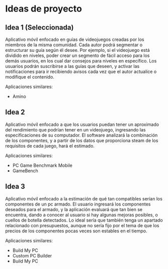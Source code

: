 # Ideas de proyecto

## Idea 1 (Seleccionada)

Aplicativo móvil enfocado en guías de videojuegos creadas por los miembros de la misma comunidad. Cada autor podrá segmentar o estructurar su guía según él desee. Por ejemplo, si el videojuego está dividido en niveles, poder crear un segmento de fácil acceso para los demás usuarios, en los cual dar consejos para niveles en específico. 
Los usuarios podrán suscribirse a las guías que deseen, y activar las notificaciones para ir recibiendo avisos cada vez que el autor actualice o modifique el contenido.

Aplicaciones similares:

- Amino

## Idea 2

Aplicativo móvil enfocado a que los usuarios puedan tener un aproximado del rendimiento que podrían tener en un videojuego, ingresando las especificaciones de su computador. El software analizará la combinación de los componentes, y a partir de los datos que proporciona steam de los requisitos de cada juego, hará el estimado.

Aplicaciones similares:

- PC Game Benchmark Mobile
- GameBench

## Idea 3
Aplicativo móvil enfocado a la estimación de qué tan compatibles serían los componentes de un pc armado. El usuario ingresará los componentes deseados para el armado, y la aplicación evaluará que tan bien se encuentra, dando a conocer al usuario si hay algunas mejoras posibles, o cuellos de botella detectados. Lo ideal sería que también tenga un apartado relacionado con presupuestos, aunque no sería fijo por el tema de que los precios de los componentes pocas veces son estables en el tiempo.

Aplicaciones similares:

- Build My PC
- Custom PC Builder
- Build My PC
